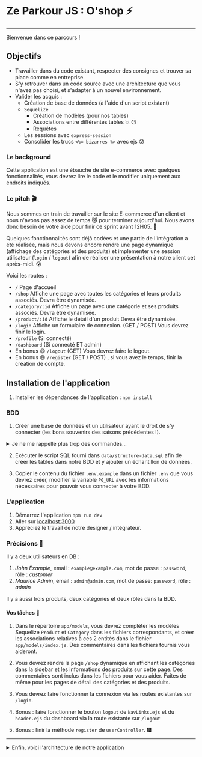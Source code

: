 # Ze Parkour JS : O'shop :zap:

---

Bienvenue dans ce parcours !

## Objectifs

- Travailler dans du code existant, respecter des consignes et trouver sa place comme en entreprise.
- S'y retrouver dans un code source avec une architecture que vous n'avez pas choisi, et s'adapter à un nouvel environnement.
- Valider les acquis :
  - Création de base de données (à l'aide d'un script existant)
  - `Sequelize`
    - Création de modèles (pour nos tables)
    - Associations entre différentes tables :boom: :sweat:
    - Requêtes
  - Les sessions avec `express-session`
  - Consolider les trucs `<%= bizarres %>` avec ejs :cold_sweat:

### Le background

Cette application est une ébauche de site e-commerce avec quelques fonctionnalités, vous devrez lire le code et le modifier uniquement aux endroits indiqués.

### Le pitch :clapper:

Nous sommes en train de travailler sur le site E-commerce d'un client et nous n'avons pas assez de temps :crying_cat_face: pour terminer aujourd'hui. Nous avons donc besoin de votre aide pour finir ce sprint avant 12H05. :muscle:

Quelques fonctionnalités sont déjà codées et une partie de l'intégration a été réalisée, mais nous devons encore rendre une page dynamique (affichage des catégories et des produits) et implémenter une session utilisateur (`login` / `logout`) afin de réaliser une présentation à notre client cet après-midi. :open_mouth:

Voici les routes :

- `/` Page d'accueil
- `/shop` Affiche une page avec toutes les catégories et leurs produits associés. Devra être dynamisée.
- `/category/:id` Affiche un page avec une catégorie et ses produits associés. Devra être dynamisée.
- `/product/:id` Affiche le détail d'un produit Devra être dynamisée.
- `/login` Affiche un formulaire de connexion. (GET / POST) Vous devrez finir le login.
- `/profile` (Si connecté)
- `/dashboard` (Si connecté ET admin)
- En bonus :smile: `/logout` (GET) Vous devrez faire le logout.
- En bonus :smile: `/register` (GET / POST) , si vous avez le temps, finir la création de compte.

## Installation de l'application

1. Installer les dépendances de l'application : `npm install`

### BDD

1. Créer une base de données et un utilisateur ayant le droit de s'y connecter (les bons souvenirs des saisons précédentes !).

<details>
<summary>Je ne me rappelle plus trop des commandes...</summary>
    Un petit tour sur la fiche recap ? https://kourou.oclock.io/ressources/objectifs/creer-une-nouvelle-base-de-donnee-sur-postgresql/
</details>

2. Exécuter le script SQL fourni dans `data/structure-data.sql` afin de créer les tables dans notre BDD et y ajouter un échantillon de données.

3. Copier le contenu du fichier `.env.example` dans un fichier `.env` que vous devrez créer, modifier la variable `PG_URL` avec les informations nécessaires pour pouvoir vous connecter à votre BDD.

### L'application

1. Démarrez l'application `npm run dev`
2. Aller sur [localhost:3000](http://localhost:3000)
3. Appréciez le travail de notre designer / intégrateur.

### Précisions :straight_ruler:

Il y a deux utilisateurs en DB :

1. _John Example_, email : `example@example.com`, mot de passe : `password`, rôle : _customer_
2. _Maurice Admin_, email : `admin@admin.com`, mot de passe: `password`, rôle : _admin_

Il y a aussi trois produits, deux catégories et deux rôles dans la BDD.

#### Vos tâches :construction_worker:

1. Dans le répertoire `app/models`, vous devrez compléter les modèles Sequelize `Product` et `Category` dans les fichiers correspondants, et créer les associations relatives à ces 2 entités dans le fichier `app/models/index.js`. Des commentaires dans les fichiers fournis vous aideront.

2. Vous devrez rendre la page `/shop` dynamique en affichant les catégories dans la sidebar et les informations des produits sur cette page. Des commentaires sont inclus dans les fichiers pour vous aider. Faites de même pour les pages de détail des catégories et des produits.

3. Vous devrez faire fonctionner la connexion via les routes existantes sur `/login`.

4. Bonus : faire fonctionner le bouton `logout` de `NavLinks.ejs` et du `header.ejs` du dashboard via la route existante sur `/logout`

5. Bonus : finir la méthode `register` de `userController`. :fireworks:

---

<details>
<summary>Enfin, voici l'architecture de notre application</summary>

```bash
.
├── README.md
├── app
│   ├── controllers
│   │   ├── adminController.js
│   │   ├── cartController.js
│   │   ├── catalogController.js
│   │   ├── sessionController.js
│   │   └── userController.js
│   ├── database.js
│   ├── models
│   │   ├── Category.js
│   │   ├── Product.js
│   │   ├── Role.js
│   │   ├── User.js
│   │   └── index.js
│   ├── routers.js
│   └── views
│       ├── 401.ejs
│       ├── admin.ejs
│       ├── cart.ejs
│       ├── category.ejs
│       ├── dashboard
│       │   ├── dashboard.ejs
│       │   └── partials
│       │       ├── head.ejs
│       │       ├── header.ejs
│       │       ├── quickActions.ejs
│       │       └── sidebar.ejs
│       ├── error.ejs
│       ├── index.ejs
│       ├── login.ejs
│       ├── partials
│       │   ├── foot.ejs
│       │   ├── head.ejs
│       │   ├── header.ejs
│       │   ├── nav.ejs
│       │   └── navlinks.ejs
│       ├── product.ejs
│       ├── register.ejs
│       └── shop.ejs
├── assets
│   ├── css
│   │   ├── app.css
│   │   └── dashboard.css
│   ├── favicon.ico
│   └── img
│       ├── 404.gif
│       ├── blog1.png
│       ├── blog2.png
│       ├── blog3.png
│       ├── kenshiro.jpg
│       ├── macbook-pro-laravel.png
│       ├── macbook-pro.png
│       └── triangles.svg
├── data
│   └── structure-data.sql
├── index.js
├── middlewares
│   ├── auth.js
│   ├── cartCalculations.js
│   ├── errorHandlers.js
│   ├── initCart.js
│   ├── isAdmin.js
│   └── loadUserToLocals.js
├── package-lock.json
├── package.json
└── utils
    └── helpers.js
```

</details>
